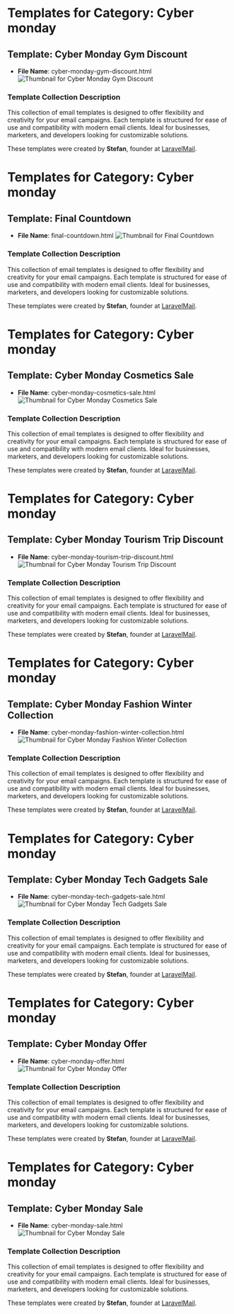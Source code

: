 # Templates for Category: Cyber monday

## Template: Cyber Monday Gym Discount
- **File Name**: cyber-monday-gym-discount.html
![Thumbnail for Cyber Monday Gym Discount](./cyber-monday-gym-discount.png)

### Template Collection Description
This collection of email templates is designed to offer flexibility and creativity for your email campaigns. Each template is structured for ease of use and compatibility with modern email clients. Ideal for businesses, marketers, and developers looking for customizable solutions.

These templates were created by **Stefan**, founder at [LaravelMail](https://laravelmail.com).

# Templates for Category: Cyber monday

## Template: Final Countdown
- **File Name**: final-countdown.html
![Thumbnail for Final Countdown](./final-countdown.png)

### Template Collection Description
This collection of email templates is designed to offer flexibility and creativity for your email campaigns. Each template is structured for ease of use and compatibility with modern email clients. Ideal for businesses, marketers, and developers looking for customizable solutions.

These templates were created by **Stefan**, founder at [LaravelMail](https://laravelmail.com).

# Templates for Category: Cyber monday

## Template: Cyber Monday Cosmetics Sale
- **File Name**: cyber-monday-cosmetics-sale.html
![Thumbnail for Cyber Monday Cosmetics Sale](./cyber-monday-cosmetics-sale.png)

### Template Collection Description
This collection of email templates is designed to offer flexibility and creativity for your email campaigns. Each template is structured for ease of use and compatibility with modern email clients. Ideal for businesses, marketers, and developers looking for customizable solutions.

These templates were created by **Stefan**, founder at [LaravelMail](https://laravelmail.com).

# Templates for Category: Cyber monday

## Template: Cyber Monday Tourism Trip Discount
- **File Name**: cyber-monday-tourism-trip-discount.html
![Thumbnail for Cyber Monday Tourism Trip Discount](./cyber-monday-tourism-trip-discount.png)

### Template Collection Description
This collection of email templates is designed to offer flexibility and creativity for your email campaigns. Each template is structured for ease of use and compatibility with modern email clients. Ideal for businesses, marketers, and developers looking for customizable solutions.

These templates were created by **Stefan**, founder at [LaravelMail](https://laravelmail.com).

# Templates for Category: Cyber monday

## Template: Cyber Monday Fashion Winter Collection
- **File Name**: cyber-monday-fashion-winter-collection.html
![Thumbnail for Cyber Monday Fashion Winter Collection](./cyber-monday-fashion-winter-collection.png)

### Template Collection Description
This collection of email templates is designed to offer flexibility and creativity for your email campaigns. Each template is structured for ease of use and compatibility with modern email clients. Ideal for businesses, marketers, and developers looking for customizable solutions.

These templates were created by **Stefan**, founder at [LaravelMail](https://laravelmail.com).

# Templates for Category: Cyber monday

## Template: Cyber Monday Tech Gadgets Sale
- **File Name**: cyber-monday-tech-gadgets-sale.html
![Thumbnail for Cyber Monday Tech Gadgets Sale](./cyber-monday-tech-gadgets-sale.png)

### Template Collection Description
This collection of email templates is designed to offer flexibility and creativity for your email campaigns. Each template is structured for ease of use and compatibility with modern email clients. Ideal for businesses, marketers, and developers looking for customizable solutions.

These templates were created by **Stefan**, founder at [LaravelMail](https://laravelmail.com).

# Templates for Category: Cyber monday

## Template: Cyber Monday Offer
- **File Name**: cyber-monday-offer.html
![Thumbnail for Cyber Monday Offer](./cyber-monday-offer.png)

### Template Collection Description
This collection of email templates is designed to offer flexibility and creativity for your email campaigns. Each template is structured for ease of use and compatibility with modern email clients. Ideal for businesses, marketers, and developers looking for customizable solutions.

These templates were created by **Stefan**, founder at [LaravelMail](https://laravelmail.com).

# Templates for Category: Cyber monday

## Template: Cyber Monday Sale
- **File Name**: cyber-monday-sale.html
![Thumbnail for Cyber Monday Sale](./cyber-monday-sale.png)

### Template Collection Description
This collection of email templates is designed to offer flexibility and creativity for your email campaigns. Each template is structured for ease of use and compatibility with modern email clients. Ideal for businesses, marketers, and developers looking for customizable solutions.

These templates were created by **Stefan**, founder at [LaravelMail](https://laravelmail.com).

